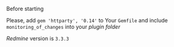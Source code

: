 Before starting

Please, add `gem 'httparty', '0.14'` to Your `Gemfile` and include `monitoring_of_changes` into your *plugin folder*

*Redmine* version is `3.3.3`
